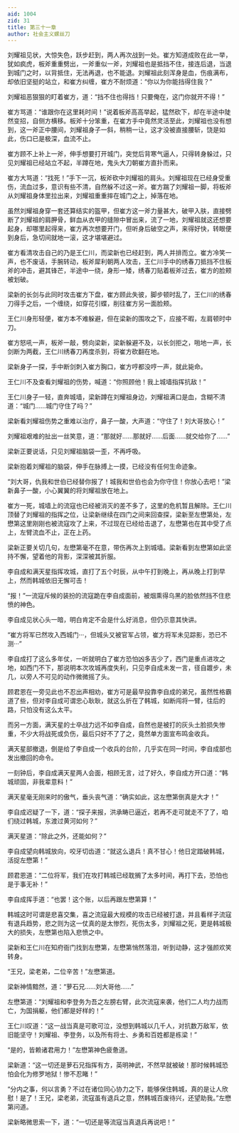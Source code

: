 ```yaml
---
aid: 1004
zid: 31
title: 第三十一章
author: 社会主义螺丝刀
---
```


刘耀祖见状，大惊失色，跃步赶到，两人再次战到一处。崔方知道成败在此一举，犹如疯虎，板斧重重劈出，一斧重似一斧，刘耀祖也是抵挡不住，接连后退，当退到城门之时，以背抵住，无法再退，也不能退。刘耀祖此刻浑身是血，伤痕满布，却依旧坚挺的站立，和崔方纠缠，崔方不耐烦道：“你以为你能挡得住我？”

刘耀祖恶狠狠的盯着崔方，道：“挡不住也得挡！只要俺在，这门你就开不得！”

崔方骂道：“谁跟你在这里耗时间！”说着板斧高高举起，猛然砍下，却在半途中陡然变招，自侧方横移。板斧十分笨重，在崔方手中竟然灵活至此，刘耀祖也没有想到，这一斧正中腰间，刘耀祖身子一斜，稍稍一让，这才没被直接腰斩，饶是如此，伤口已是极深，血流不止。

崔方顾不上补上一斧，伸手想要打开城门，突觉后背寒气逼人，只得转身躲过，只见刘耀祖已经站立不起，半蹲在地，鬼头大刀朝崔方直扑而来。

崔方大骂道：“找死！”手下一沉，板斧砍中刘耀祖的肩头。刘耀祖现在已经身受重伤，流血过多，意识有些不清，自然躲不过这一斧。崔方踹了刘耀祖一脚，将板斧从刘耀祖身体里拉出来，刘耀祖重重摔在城门之上，掉落在地。

虽然刘耀祖身穿一套还算结实的盔甲，但崔方这一斧力量甚大，破甲入肤，直接劈断了刘耀祖的肩胛骨，鲜血从衣甲的缝隙中冒出来，流了一地，刘耀祖就这还想要起身，却哪里起得来，崔方再次想要开门，但听身后破空之声，来得好快，转眼便到身后，急切间就地一滚，这才堪堪避过。

崔方看清攻击自己的乃是王仁川，而梁新也已经赶到，两人并排而立。崔方冷笑一声，也不废话，手腕转动，板斧犀利朝两人攻击，王仁川手中的绣春刀抵挡不住板斧的冲击，避其锋芒，半途中一绕，身形一矮，绣春刀贴着板斧过去，崔方的脸颊被划破。

梁新的长剑与此同时攻击崔方下盘，崔方顾此失彼，脚步顿时乱了，王仁川的绣春刀得手之后，一个缠绕，如穿花引蝶，削往崔方另一面脸颊。

王仁川身形轻便，崔方本不难躲避，但在梁新的围攻之下，应接不暇，左肩顿时中刀。

崔方怒吼一声，板斧一敲，劈向梁新，梁新躲避不及，以长剑拒之，啪地一声，长剑断为两截，王仁川绣春刀再度杀到，将崔方砍翻在地。

梁新身子一探，手中断剑刺入崔方胸口，崔方哼都没哼一声，就此毙命。

王仁川不及查看刘耀祖的伤势，喊道：“你照顾他！我上城墙指挥抗敌！”

王仁川身子一轻，直奔城墙，梁新蹲在刘耀祖身边，刘耀祖满口是血，含糊不清道：“城门……城门守住了吗？”

梁新看刘耀祖伤势之重难以治疗，鼻子一酸，大声道：“守住了！刘大哥放心！”

刘耀祖艰难的扯出一丝笑意，道：“那就好……那就好……后面……就交给你了……”

梁新正要说话，只见刘耀祖脑袋一歪，不再呼吸。

梁新抱着刘耀祖的脑袋，伸手在脉搏上一摸，已经没有任何生命迹象。

“刘大哥，仇我和世伯已经替你报了！城我和世伯也会为你守住！你放心去吧！”梁新鼻子一酸，小心翼翼的将刘耀祖放在地上。

崔方一死，城墙上的流寇也已经被消灭的差不多了，这里的危机暂且解除。王仁川顶替了刘耀祖的指挥之位，让梁新继续在四门之间来回查探，梁新至左懋第处，左懋第这里刚刚也被流寇攻了上来，不过现在已经给击退了，左懋第也在其中受了点上，左臂流血不止，正在上药。

梁新正要关切几句，左懋第毫不在意，带伤再次上到城墙。梁新看到左懋第如此坚持不懈，望着他的背影，深深被其折服。

李自成和满天星指挥攻城，直打了五个时辰，从中午打到晚上，再从晚上打到早上，然而韩城依旧无懈可击！

“报！”一流寇斥候的装扮的流寇跪在李自成面前，被烟熏得乌黑的脸依然挡不住悲愤的神色。

李自成见状心头一暗，明白肯定不会是什么好消息，但仍示意其快讲。

“崔方将军已然攻入西城门···，但城头又被官军占领，崔方将军未见踪影，恐已不测···”

李自成打了这么多年仗，一听就明白了崔方恐怕凶多吉少了，西门是重点进攻之地，如西门不下，那说明本次攻城再度失利，只见李自成未发一言，径自踱步，未几，以旁人不可见的动作微微摇了头。

顾君恩在一旁见此也不忍出声相劝，崔方可是最早投靠李自成的弟兄，虽然性格霸道了些，但对李自成可谓忠心耿耿，就这么折在了韩城，如断闯将一臂，往后的路，只怕没有这么太平。

而另一方面，满天星的士卒战力远不如李自成，自然也是被打的灰头土脸损失惨重，不少大将战死或负伤，最后只好不了了之，竟然单方面宣布鸣金收兵。

满天星部撤退，倒是给了李自成一个收兵的台阶，几乎实在同一时间，李自成部也发出撤回的命令。

一刻钟后，李自成满天星两人会面，相顾无言，过了好久，李自成方开口道：“韩城顽固，非我辈意料！”

满天星毫无刚来时的傲气，垂头丧气道：“确实如此，这左懋第倒真是大才！”

李自成迟疑了一下，道：“探子来报，洪承畴已逼近，若再不走可就走不了了，咱们绕过韩城，东渡过黄河如何？”

满天星道：“除此之外，还能如何？”

李自成望向韩城放向，咬牙切齿道：“就这么退兵！真不甘心！他日定踏破韩城，活捉左懋第！”

顾君恩道：“二位将军，我们在攻打韩城已经耽搁了太多时间，再打下去，恐怕也是于事无补！”

李自成挥手道：“也罢！这个账，以后再跟左懋第算！”

韩城这时可谓是悲喜交集，喜之流寇最大规模的攻击已经被打退，并且看样子流寇有退兵趋势，悲之则为这一仗真的是太惨烈，死伤太多，刘耀祖之死，更是韩城极大的损失，左懋第也陷入悲愤之中。

梁新和王仁川在知府衙门找到左懋第，左懋第悄然落泪，听到动静，这才强颜欢笑转身。

“王兄，梁老弟，二位辛苦！”左懋第道。

梁新神情黯然，道：“萝石兄……刘大哥他……”

左懋第道：“刘耀祖和李登务为吾之左膀右臂，此次流寇来袭，他们二人均力战而亡，为国捐躯，他们都是好样的！”

王仁川叹道：“这一战当真是可歌可泣，没想到韩城以几千人，对抗数万敌军，依旧能坚守！刘耀祖、李登务，以及所有将士、乡勇和百姓都是栋梁！”

“是的，皆赖诸君用力！”左懋第神色疲惫道。

梁新道：“这一切还是萝石兄指挥有方，英明神武，不然早就被破！那时候韩城恐怕会化为修罗地狱！惨不忍睹！”

“分内之事，何以言勇？不过在诸位同心协力之下，能够保住韩城，真的是让人欣慰！是了！王兄，梁老弟，流寇虽有退兵之意，然韩城百废待兴，还望助我。”左懋第问道。

梁新略微思索一下，道：“一切还是等流寇当真退兵再说吧！”
